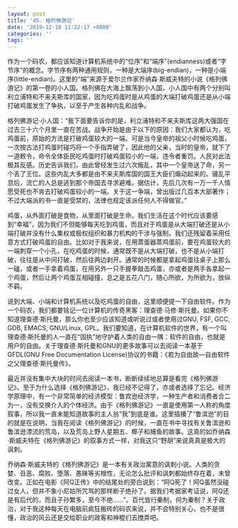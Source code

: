 ```yaml
---
layout: post
title: '45. 格列佛游记'
date: '2019-12-10 11:22:17 +0800'
categories: ''
tags: ''
---
```


作为一个码农，都应该知道计算机系统中的“位序”和“端序”(endianness)或者“字节序”的概念。字节序有两种通用规则，一种是大端序(big-endian)，一种是小端序(little-endian)。这里的“端”来源于爱尔兰作家乔纳森·斯威夫特的小说《格列佛游记》的第一卷的小人国。格列佛在大海上飘荡到小人国，小人国中有两个分别叫利立浦特和不来夫斯库的国家，因为吃鸡蛋时是从鸡蛋的大端打破鸡蛋还是从小端打破鸡蛋发生了争执，以至于产生各种内乱和战争。



格列佛游记·小人国：“我下面要告诉你的是，利立浦特和不来夫斯库这两大强国在过去三十六个月里一直在苦战。战争开始是由于以下的原因：我们大家都认为，吃鸡蛋前，原始的方法是打破鸡蛋较大的一端。可是当今皇帝的祖父小时候吃鸡蛋，一次按古法打鸡蛋时碰巧将一个手指弄破了，因此他的父亲，当时的皇帝，就下了一道敕令，命令全体臣民吃鸡蛋时打破鸡蛋较小的一端，违令者重罚。人民对此法极其反感。历史告诉我们，由此曾经发生过六次叛乱，其中一个皇帝送了命，另一个丢了王位。这些内乱大多都是由不来夫斯库国的国王大臣们煽动起来的。骚乱平息后，流亡的人总是逃到那个帝国去寻求避难。据估计，先后几次有一万一千人情愿受死也不肯去打破鸡蛋较小的一端。关于这一争端，曾出版过几百本大部著作；不过大端派的书一直是受禁的，法律也规定该派任何人不得做官。”



鸡蛋，从外面打破是食物，从里面打破是生命。我们生活在这个时代应该要感到“幸福”，因为我们不但能够每天吃到鸡蛋，而且对于鸡蛋是从大端打破还是从小端打破并没有什么集权或极权组织和暴力机构的干涉与强制，我们还残留着采用任意方式打破鸡蛋的自由。比如对于我来说，在用蒸蛋器蒸鸡蛋前，要在鸡蛋较大的一端刺穿一个小孔，在吃鸡蛋的时候，通常既不是从大端打破，也不是从小端打破，往往是从中间打破，然后往两边剥开。通常的时候都是拿起鸡蛋往桌子上那么一磕，或者一手拿着鸡蛋，在用另外一只手握拳敲击鸡蛋，亦或者是两手各拿起一个鸡蛋，然后让两个鸡蛋互相碰撞，总之是五花八门，随心所欲，为所欲为，放纵不羁。



说到大端、小端和计算机系统以及吃鸡蛋的自由，这里顺便提一下自由软件。作为一个码农，我们都要铭记一位计算机的传奇黑客：理查德·马修·斯托曼。如果你不知道理查德·斯托曼，那么你也至少应该知道或听说过或者使用过GNU, FSF, GCC, GDB, EMACS, GNU/Linux, GPL。我们要知道，在计算机软件的世界，有一个叫理查德·斯托曼的人一直在“固执”地守护着人类的自由一隅：软件的自由，也就是用户的自由。关于理查德·斯托曼和GNU的更多故事可以去阅读一本基于GFDL(GNU Free Documentation License)协议的书籍：《若为自由故—自由软件之父理查德·斯托曼传》。



最近并没有集中大块的时间去阅读一本书，断断续续地总算是看完《格列佛游记》。至于为什么选择《格列佛游记》，我已经不记得了，亦或者选择了忘记。经济学原理中，有一个非常简单的经济模型：鲁宾逊经济学，一种生产者和消费者合二为一，没有交换介入的个体经济。由于《格列佛游记》一直是使用第一人称的角度叙事，所以我一直未能知道故事的主人翁“我”到底是谁。这里插播了“鲁滨逊”的目的就是在说明，当我在阅读《格列佛游记》的时候，一直在书中寻找有关鲁滨逊和鲁滨逊漂流的荒岛，以及荒岛上野人星期五、椰子和捕鱼的故事。这真的如乔纳森·斯威夫特在《格列佛游记》的叙事方式一样，对我这只“野胡”来说真真是极大的讽刺。



乔纳森·斯威夫特的《格列佛游记》是一本有关政治寓意的讽刺小说。人类的贪婪、丑恶、腐败、堕落、愚昧等劣根性，无论怎么批评和讽刺都始终存在着，未曾改变。正如在电影《阿Q正传》中的结尾处的旁白说到：“阿Q死了！阿Q虽然没碰过女人，但并不象小尼姑所咒骂的那样断子绝孙了。据我们考据家考证说，阿Q还是有后代的，而且子孙繁多，至今不绝……”。百代皆行秦制，何为秦制？关于政治，对于我这种每天在电脑前疯狂搬砖的码农来说，并不会特别关心，也不是很懂，政治的风云还是交给职业的政客和神棍们去搅弄吧。
